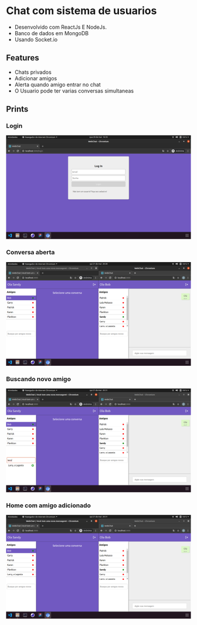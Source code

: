 # Chat com sistema de usuarios
* Desenvolvido com ReactJs E NodeJs.
* Banco de dados em MongoDB
* Usando Socket.io

## Features
* Chats privados
* Adicionar amigos
* Alerta quando amigo entrar no chat
* O Usuario pode ter varias conversas simultaneas

## Prints

### Login
![](https://github.com/eduardozampiere/private-chat-react-node/blob/master/prints/login.png)

### Conversa aberta
![](https://github.com/eduardozampiere/private-chat-react-node/blob/master/prints/chat.png)

### Buscando novo amigo
![](https://github.com/eduardozampiere/private-chat-react-node/blob/master/prints/search.png)

### Home com amigo adicionado
![](https://github.com/eduardozampiere/private-chat-react-node/blob/master/prints/chat2.png)

